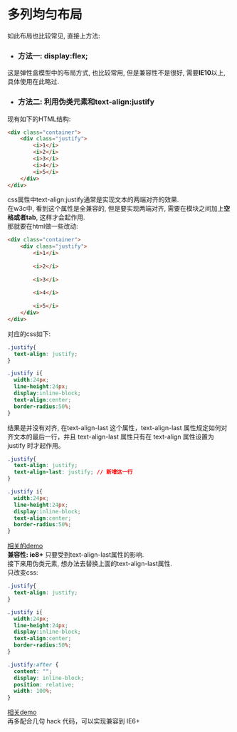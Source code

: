 # 多列均匀布局  
如此布局也比较常见, 直接上方法:  
- ### 方法一: display:flex;   

这是弹性盒模型中的布局方式, 也比较常用, 但是兼容性不是很好, 需要**IE10**以上, 具体使用在此略过. 

- ### 方法二: 利用伪类元素和text-align:justify  
现有如下的HTML结构:     
```html 
<div class="container">
    <div class="justify">
        <i>1</i>
        <i>2</i>
        <i>3</i>
        <i>4</i>
        <i>5</i>
    </div>
</div>  
```
css属性中text-align:justify通常是实现文本的两端对齐的效果.  
在w3c中, 看到这个属性是全兼容的, 但是要实现两端对齐, 需要在模块之间加上**空格或者tab**, 这样才会起作用.  
那就要在html做一些改动:  
```html 
<div class="container">
    <div class="justify">
        <i>1</i>
        
        <i>2</i>
        
        <i>3</i>
        
        <i>4</i>
        
        <i>5</i>
    </div>
</div>  
```
对应的css如下:  
```css
.justify{
  text-align: justify;
}

.justify i{
  width:24px;
  line-height:24px;
  display:inline-block;
  text-align:center;
  border-radius:50%;
}
```
结果是并没有对齐, 在text-align-last 这个属性，text-align-last 属性规定如何对齐文本的最后一行，并且 text-align-last 属性只有在 text-align 属性设置为 justify 时才起作用。
```css 
.justify{
  text-align: justify;
  text-align-last: justify; // 新增这一行
}

.justify i{
  width:24px;
  line-height:24px;
  display:inline-block;
  text-align:center;
  border-radius:50%;
}
```
[相关的demo](http://hecun0000.github.io/css/multi-col-layout/text-align.html)   
**兼容性: ie8+** 只要受到text-align-last属性的影响.  
接下来用伪类元素, 想办法去替换上面的text-align-last属性.   
只改变css:  
```css 
.justify{
  text-align: justify;
}

.justify i{
  width:24px;
  line-height:24px;
  display:inline-block;
  text-align:center;
  border-radius:50%;
}

.justify:after {
  content: "";
  display: inline-block;
  position: relative;
  width: 100%;
}
```
[相关demo](http://hecun0000.github.io/css/multi-col-layout/text-align+after.html)  
再多配合几句 hack 代码，可以实现兼容到 IE6+ 
